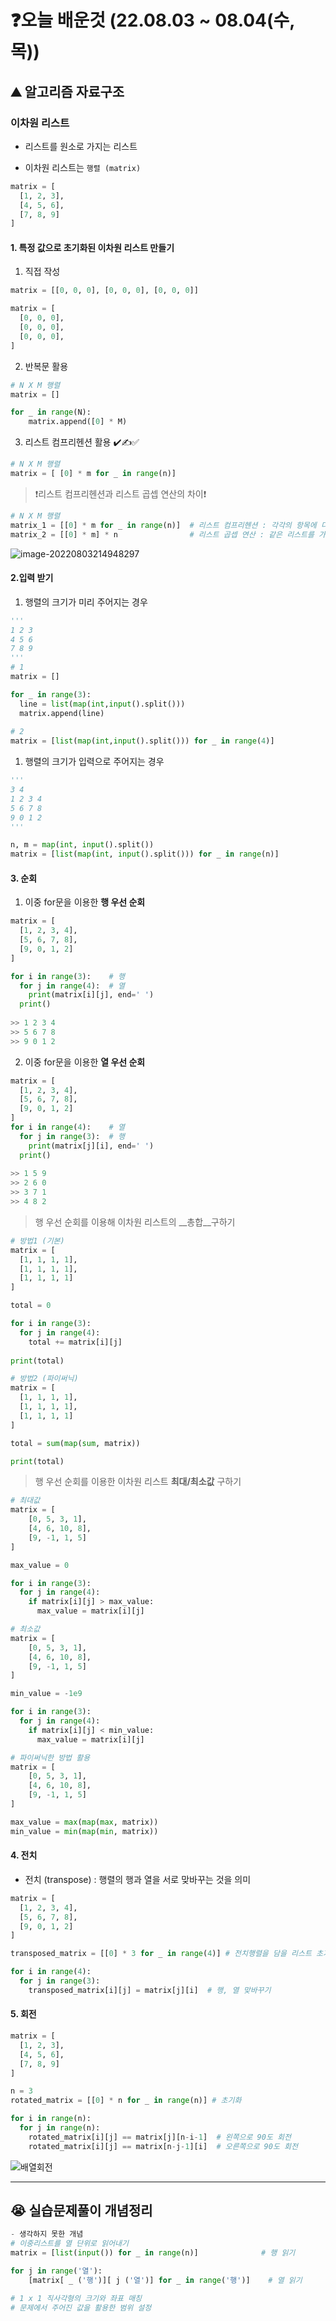 # ❓오늘 배운것 (22.08.03 ~ 08.04(수, 목)) 



## ⛰️ 알고리즘 자료구조



### 이차원 리스트

- 리스트를 원소로 가지는 리스트

- 이차원 리스트는 `행렬 (matrix)`

```python
matrix = [
  [1, 2, 3],
  [4, 5, 6],
  [7, 8, 9]
]
```



#### 1. 특정 값으로 초기화된 이차원 리스트 만들기

1. 직접 작성

```python
matrix = [[0, 0, 0], [0, 0, 0], [0, 0, 0]]

matrix = [
  [0, 0, 0],
  [0, 0, 0],
  [0, 0, 0],
]
```

2.  반복문 활용

```python
# N X M 행렬
matrix = []

for _ in range(N):
	matrix.append([0] * M) 
```

3. 리스트 컴프리헨션 활용 ✔️✍️✅

```python
# N X M 행렬
matrix = [ [0] * m for _ in range(n)]
```

> ❗리스트 컴프리헨션과 리스트 곱셉 연산의 차이❗ 

```python
# N X M 행렬
matrix_1 = [[0] * m for _ in range(n)]  # 리스트 컴프리헨션 : 각각의 항목에 다른 리스트가 들어감
matrix_2 = [[0] * m] * n                # 리스트 곱셉 연산 : 같은 리스트를 가리킴
```

![image-20220803214948297](TIL_220803.assets/image-20220803214948297.png)



#### 2.입력 받기

1. 행렬의 크기가 미리 주어지는 경우


```python
'''
1 2 3
4 5 6
7 8 9
'''
# 1
matrix = []

for _ in range(3):
  line = list(map(int,input().split()))
  matrix.append(line)
  
# 2
matrix = [list(map(int,input().split())) for _ in range(4)]
```



1. 행렬의 크기가 입력으로 주어지는 경우

```python
'''
3 4
1 2 3 4
5 6 7 8
9 0 1 2
'''

n, m = map(int, input().split())
matrix = [list(map(int, input().split())) for _ in range(n)]
```



#### 3. 순회

1. 이중 for문을 이용한 __행 우선 순회__

```python
matrix = [
  [1, 2, 3, 4],
  [5, 6, 7, 8],
  [9, 0, 1, 2]
]

for i in range(3):    # 행
  for j in range(4):  # 열
    print(matrix[i][j], end=' ')
  print()
 
>> 1 2 3 4
>> 5 6 7 8
>> 9 0 1 2
```

2. 이중 for문을 이용한 __열 우선 순회__

```python
matrix = [
  [1, 2, 3, 4],
  [5, 6, 7, 8],
  [9, 0, 1, 2]
]
for i in range(4):    # 열
  for j in range(3):  # 행
    print(matrix[j][i], end=' ')
  print()
  
>> 1 5 9
>> 2 6 0
>> 3 7 1
>> 4 8 2
```



> 행 우선 순회를 이용해 이차원 리스트의 __총합__구하기

```python
# 방법1 (기본)
matrix = [
  [1, 1, 1, 1],
  [1, 1, 1, 1],
  [1, 1, 1, 1]
]

total = 0

for i in range(3):
  for j in range(4):
    total += matrix[i][j]
    
print(total)
```

```python
# 방법2 (파이써닉)
matrix = [
  [1, 1, 1, 1],
  [1, 1, 1, 1],
  [1, 1, 1, 1]
]

total = sum(map(sum, matrix))

print(total)
```



> 행 우선 순회를 이용한 이차원 리스트 __최대/최소값__ 구하기

```python
# 최대값
matrix = [
	[0, 5, 3, 1],
	[4, 6, 10, 8],
	[9, -1, 1, 5]
]

max_value = 0

for i in range(3):
  for j in range(4):
    if matrix[i][j] > max_value:
      max_value = matrix[i][j]
```

```python
# 최소값
matrix = [
	[0, 5, 3, 1],
	[4, 6, 10, 8],
	[9, -1, 1, 5]
]

min_value = -1e9

for i in range(3):
  for j in range(4):
    if matrix[i][j] < min_value:
      max_value = matrix[i][j]
```

```python
# 파이써닉한 방법 활용
matrix = [
	[0, 5, 3, 1],
	[4, 6, 10, 8],
	[9, -1, 1, 5]
]

max_value = max(map(max, matrix))
min_value = min(map(min, matrix))
```



#### 4. 전치

- 전치 (transpose) : 행렬의 행과 열을 서로 맞바꾸는 것을 의미

```python
matrix = [
  [1, 2, 3, 4],
  [5, 6, 7, 8],
  [9, 0, 1, 2]
]

transposed_matrix = [[0] * 3 for _ in range(4)] # 전치행렬을 담을 리스트 초기화

for i in range(4):
  for j in range(3):
    transposed_matrix[i][j] = matrix[j][i]  # 행, 열 맞바꾸기
```



#### 5. 회전

```python
matrix = [
  [1, 2, 3],
  [4, 5, 6],
  [7, 8, 9]
]

n = 3
rotated_matrix = [[0] * n for _ in range(n)] # 초기화

for i in range(n):
  for j in range(n):
    rotated_matrix[i][j] == matrix[j][n-i-1]  # 왼쪽으로 90도 회전
    rotated_matrix[i][j] == matrix[n-j-1][i]  # 오른쪽으로 90도 회전
```

![배열회전](TIL_220803.assets/배열회전.jpg)



---



## 😭 실습문제풀이 개념정리

```python
- 생각하지 못한 개념
# 이중리스트를 열 단위로 읽어내기 
matrix = [list(input()) for _ in range(n)]              # 행 읽기

for j in range('열'):
	[matrix[ _ ('행')][ j ('열')] for _ in range('행')]    # 열 읽기

# 1 x 1 직사각형의 크기와 좌표 매칭
# 문제에서 주어진 값을 활용한 범위 설정
```

